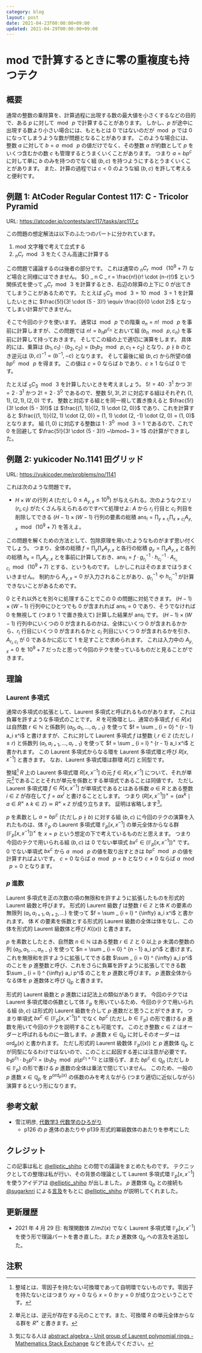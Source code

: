 ```yaml
---
category: blog
layout: post
date: 2021-04-23T00:00:00+09:00
updated: 2021-04-29T00:00:00+09:00
---
```


# mod で計算するときに零の重複度も持つテク

## 概要

通常の整数の乗除算を、計算過程に出現する数の最大値を小さくするなどの目的で、ある $p$ に対して $\bmod~ p$ で計算することがあります。
しかし、$p$ が途中に出現する数より小さい場合には、もともとは $0$ ではないのだが $\bmod~ p$ では $0$ になってしまうような数が問題となることがあります。
このような場合には、整数 $a$ に対して $b = a ~\bmod~ p$ の値だけでなく、その整数 $a$ が約数として $p$ をいくつ含むかの数 $c$ も管理するとうまくいくことがあります。
つまり $a = b p^c$ に対して単に $b$ のみを持つのでなく組 $(b, c)$ を持つようにするとうまくいくことがあります。
また、計算の過程では $c \lt 0$ のような組 $(b, c)$ を許して考えると便利です。


## 例題 1: AtCoder Regular Contest 117: C - Tricolor Pyramid

URL: <https://atcoder.jp/contests/arc117/tasks/arc117_c>

この問題の想定解法は以下のふたつのパートに分かれています。

1.  mod 文字種で考えて立式する
2.  ${} _ n C _ r ~\bmod~ 3$ をたくさん高速に計算する

この問題で議論するのは後者の部分です。
これは通常の ${} _ n C _ r ~\bmod~ (10^9+7)$ など場合と同様にはできません。
${} _ n C _ r = \frac{n!}{r! \cdot (n-r)!}$ という関係式を使って ${} _ n C _ r ~\bmod~ 3$ を計算するとき、右辺の除算の上下に $0$ が出てきてしまうことがあるためです。
たとえば ${} _ 5 C _ 3 ~\bmod~ 3 = 10 ~\bmod~ 3 = 1$ を計算したいときに $\frac{5!}{3! \cdot (5 - 3)!} \equiv \frac{0}{0 \cdot 2}$ となってしまい計算ができません。

そこで今回のテクを使います。
通常は $\bmod~ p$ での階乗 $a_n = n! ~\bmod~ p$ を事前に計算しますが、この問題では $n! = b_n p^{c_n}$ とおいて組 $(b_n ~\bmod~ p, c_n)$ を事前に計算して持っておきます。
そしてこの組の上で適切に演算をします。
具体的には、乗算は $(b_1, c_1) \cdot (b_2, c_2) = (b_1 b_2 ~\bmod~ p, c_1 + c_2)$ となり、$p \nmid b$ のとき逆元は $(b, c)^{-1} = (b^{-1}, - c)$ となります。
そして最後に組 $(b, c)$ から所望の値 $b p^c ~\bmod~ p$ を得ます。
この値は $c = 0$ ならば $b$ であり、$c \ge 1$ ならば $0$ です。

たとえば ${} _ 5 C _ 3  ~\bmod~ 3$ を計算したいときを考えましょう。
$5! = 40 \cdot 3^1$ かつ $3! = 2 \cdot 3^1$ かつ $2! = 2 \cdot 3^0$ であるので、整数 $5!, 3!, 2!$ に対応する組はそれぞれ $(1, 1), (2, 1), (2, 0)$ です。
整数と対応する組とを同一視して置き換えると $\frac{5!}{3! \cdot (5 - 3)!}$ は $\frac{(1, 1)}{(2, 1) \cdot (2, 0)}$ であり、これを計算すると $\frac{(1, 1)}{(2, 1) \cdot (2, 0)} = (1, 1) \cdot (2, -1) \cdot (2, 0) = (1, 0)$ となります。
組 $(1, 0)$ に対応する整数は $1 \cdot 3^0 ~\bmod~ 3 = 1$ であるので、これで $0$ を回避して $\frac{5!}{3! \cdot (5 - 3)!} ~\bmod~ 3 = 1$ の計算ができました。

## 例題 2: yukicoder No.1141 田グリッド

URL: <https://yukicoder.me/problems/no/1141>

これは次のような問題です。

-   $H \times W$ の行列 $A$ (ただし $0 \le A _ {y, x} \le 10^9$) が与えられる。次のようなクエリ $(r_i, c_i)$ がたくさん与えられるのですべて処理せよ: $A$ から $r_i$ 行目と $c_i$ 列目を削除してできる $(H - 1) \times (W - 1)$ 行列の要素の総積 $\mathrm{ans} _ i = \prod _ {y \ne r_i} \prod _ {x \ne c_i} A _ {y, x} ~\bmod~ (10^9+7)$ を答えよ。

この問題を解くための方法として、包除原理を用いたようなものがまず思い付くでしょう。
つまり、全体の総積 $f = \prod _ y \prod _ x A _ {y, x}$ と各行の総積 $g_y = \prod _ x A _ {y, x}$ と各列の総積 $h_x = \prod _ y A _ {y, x}$ とを事前に計算しておき、$\mathrm{ans} _ i = f \cdot g _ {r_i} ^ {-1} \cdot h _ {c_i} ^ {-1} \cdot A _ {r_i, c_i} ~\bmod~ (10^9+7)$ とする、というものです。
しかしこれはそのままではうまくいきません。
制約から $A _ {y, x} = 0$ が入力されることがあり、$g _ {r_i} ^ {-1}$ や $h _ {c_i} ^ {-1}$ が計算できないことがあるためです。

$0$ とそれ以外とを別々に処理することでこの $0$ の問題に対処できます。
$(H - 1) \times (W - 1)$ 行列中にひとつでも $0$ が含まれれば $\mathrm{ans} _ i = 0$ であり、そうでなければ $0$ を無視して (つまり $1$ で置き換えて) 計算した結果が $\mathrm{ans} _ i$ です。
$(H - 1) \times (W - 1)$ 行列中にいくつの $0$ が含まれるのかは、全体にいくつ $0$ が含まれるかから、$r_i$ 行目にいくつ $0$ が含まれるかと $c_i$ 列目にいくつ $0$ が含まれるかを引き、$A _ {r_i, c_i}$ が $0$ であるかに応じて $1$ を足すことで求められます。
これは入力中の $A _ {y, x} = 0$ を $10^9 + 7$ だったと思って今回のテクを使っているものだと見ることができます。


## 理論

### Laurent 多項式

通常の多項式の拡張として、Laurent 多項式と呼ばれるものがあります。
これは負冪を許すような多項式のことです。
$R$ を可換環とし、通常の多項式 $f \in R \lbrack x \rbrack$ は自然数 $r \in \mathbb{N}$ と係数列 $(a_0, a _ 1, \dots, a _ {r - 1})$ を使って $f = \sum _ {i = 0} ^ {r - 1} a_i x^i$ と書けますが、これに対して Laurent 多項式 $f$ は整数 $l, r \in \mathbb{Z}$ (ただし $l \le r$) と係数列 $(a_l, a _ {l + 1}, \dots, a _ {r - 1})$ を使って $f = \sum _ {i = l} ^ {r - 1} a_i x^i$ と書かれます。
この Laurent 多項式からなる環を Laurent 多項式環と呼び $R \lbrack x, x^{-1} \rbrack$ と書きます。
なお、Laurent 多項式環は群環 $R \lbrack \mathbb{Z} \rbrack$ と同型です。

整域[^domain] $R$ 上の Laurent 多項式環 $R \lbrack x, x^{-1} \rbrack$ の元 $f \in R \lbrack x, x^{-1} \rbrack$ について、それが単元[^unit]であることとそれが単元を係数とする単項式であることは同値です。
ただし Laurent 多項式環 $f \in R \lbrack x, x^{-1} \rbrack$ が単項式であるとはある係数 $a \in R$ とある整数 $i \in \mathbb{Z}$ が存在して $f = a x^i$ と書けることとします。
つまり $(R \lbrack x, x^{-1} \rbrack)^{\times} = \lbrace a x^k \mid a \in R^{\times} \wedge k \in \mathbb{Z} \rbrace \simeq R^{\times} \times \mathbb{Z}$ が成り立ちます。
証明は省略します[^proof]。

$p$ を素数とし $a = b p^c$ (ただし $p \nmid b$) に対する組 $(b, c)$ に今回のテクの演算を入れたものは、体 $\mathbb{F} _ p$ の Laurent 多項式環 $\mathbb{F} _ p \lbrack x, x^{-1} \rbrack$ の単元全体からなる群 $(\mathbb{F} _ p\lbrack x, x^{-1} \rbrack)^{\times}$ を $x = p$ という想定の下で考えているものだと思えます。
つまり今回のテクで用いられる組 $(b, c)$ は $0$ でない単項式 $b x^c \in (\mathbb{F} _ p\lbrack x, x^{-1} \rbrack)^{\times}$ です。
$0$ でない単項式 $b x^c$ から $a ~\bmod~ p$ の値を取り出すときは $b p^c ~\bmod~ p$ の値を計算すればよいです。
$c = 0$ ならば $a ~\bmod~ p = b$ となり $c \ne 0$ ならば $a ~\bmod~ p = 0$ となります。


### $p$ 進数

Laurent 多項式を正の次数の項の無限和を許すように拡張したものを形式的 Laurent 級数と呼びます。
形式的 Laurent 級数 $f$ は整数 $l \in \mathbb{Z}$ と体 $K$ の要素の無限列 $(a_l, a _ {l+1}, a _ {l+2}, \dots)$ を使って $f = \sum _ {i = l} ^ {\infty} a_i x^i$ と書かれます。
体 $K$ の要素を係数とする形式的 Laurent 級数の全体は体をなし、この体を形式的 Laurent 級数体と呼び $K((x))$ と書きます。

$p$ を素数としたとき、自然数 $n \in \mathbb{N}$ はある整数 $r \in \mathbb{Z}$ と $0$ 以上 $p$ 未満の整数の列 $(a_0, a_1, \dots, a _ {n-1})$ を使って $n = \sum _ {i = 0} ^ {n - 1} a_i p^i$ と書けます。
これを無限和を許すように拡張してできる数 $\sum _ {i = 0} ^ {\infty} a_i p^i$ のことを $p$ 進整数と呼び、これをさらに負冪を許すように拡張してできる数 $\sum _ {i = l} ^ {\infty} a_i p^i$ のことを $p$ 進数と呼びます。
$p$ 進数全体からなる体を $p$ 進数体と呼び $\mathbb{Q} _ p$ と書きます。

形式的 Laurent 級数と $p$ 進数には記法上の類似があります。
今回のテクでは Laurent 多項式環の係数として体 $\mathbb{F} _ p$ を用いているため、今回のテクで用いられる組 $(b, c)$ は形式的 Laurent 級数を介して $p$ 進数だと思うことができます。
つまり単項式 $b x^c \in (\mathbb{F} _ p\lbrack x, x^{-1} \rbrack)^{\times}$ でなく $b p^c$ (ただし $b \in \mathbb{F} _ p$) の形で書ける $p$ 進数を用いて今回のテクを説明することも可能です。
このとき整数 $c \in \mathbb{Z}$ はオーダーと呼ばれるものに一致します。
$p$ 進数 $x \in \mathbb{Q} _ p$ に対しそのオーダーは $\mathrm{ord} _ p(x)$ と書かれます。
ただし形式的 Laurent 級数体 $\mathbb{F} _ p ((x))$ と $p$ 進数体 $\mathbb{Q} _ p$ とが同型になるわけではないので、このことに起因する差には注意が必要です。
$b_1 p^{c_1} \cdot b_2 p^{c_2} = (b_1 b_2 ~\bmod~ p) p^{c_1 + c_2}$ とは限らず、また $b p^c \in \mathbb{Q} _ p$ (ただし $b \in \mathbb{F} _ p$) の形で書ける $p$ 進数の全体は乗法で閉じていません。
このため、一般の $p$ 進数 $x \in \mathbb{Q} _ p$ を $p^{\mathrm{ord} _ p(x)}$ の係数のみを考えながら (つまり適切に近似しながら) 演算するという形になります。


## 参考文献

-   雪江明彦, [代数学3 代数学のひろがり](https://www.amazon.co.jp/dp/4535786615)
    -   p126 の $p$ 進体のあたりや p139 形式的冪級数体のあたりを参考にした


## クレジット

この記事は私と [@elliptic_shiho](https://twitter.com/elliptic_shiho) との間での議論をまとめたものです。
テクニックとしての整理は私が行い、その背景の理論として Laurent 多項式環 $\mathbb{F} _ p \lbrack x, x^{-1} \rbrack$ を使うアイデアは [@elliptic_shiho](https://twitter.com/elliptic_shiho) が出しました。
$p$ 進数体 $\mathbb{Q} _ p$ との接続も [@sugarknri](https://twitter.com/sugarknri) による[言及](https://twitter.com/sugarknri/status/1385421416825163778)をもとに [@elliptic_shiho](https://twitter.com/elliptic_shiho) が説明してくれました。


## 更新履歴

-   2021 年 4 月 29 日: 有理関数体 $\mathbb{Z}/m\mathbb{Z}(x)$ でなく Laurent 多項式環 $\mathbb{F} _ p \lbrack x, x^{-1} \rbrack$ を使う形で理論パートを書き直した。また $p$ 進数体 $\mathbb{Q} _ p$ への言及を追加した。


## 注釈

[^domain]: 整域とは、零因子を持たない可換環であって自明環でないものです。零因子を持たないとはつまり $xy = 0$ なら $x = 0$ か $y = 0$ が成り立つということです。
[^unit]: 単元とは、逆元が存在する元のことです。また、可換環 $R$ の単元全体からなる群を $R^{\times}$ と書きます。
[^proof]: 気になる人は [abstract algebra - Unit group of Laurent polynomial rings - Mathematics Stack Exchange](https://math.stackexchange.com/questions/1423274/unit-group-of-laurent-polynomial-rings) などを読んでください。
